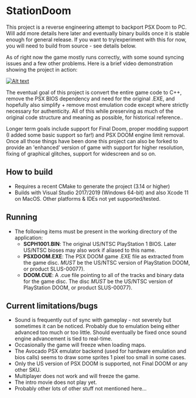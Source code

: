 # StationDoom
This project is a reverse engineering attempt to backport PSX Doom to PC. Will add more details here later and eventually binary builds once it is stable enough for general release. If you want to try/experiment with this for now, you will need to build from source - see details below.

As of right now the game mostly runs correctly, with some sound syncing issues and a few other problems. Here is a brief video demonstration showing the project in action:

[![Alt text](https://img.youtube.com/vi/o7t7w1YjjSw/0.jpg)](https://www.youtube.com/watch?v=o7t7w1YjjSw)

The eventual goal of this project is convert the entire game code to C++, remove the PSX BIOS dependency and need for the original .EXE, and hopefully also simplify + remove most emulation code except where strictly necessary for authenticity. All of this while preserving as much of the original code structure and meaning as possible, for historical reference..

Longer term goals include support for Final Doom, proper modding support (I added some basic support so far!) and PSX DOOM engine limit removal. Once all those things have been done this project can also be forked to provide an 'enhanced' version of game with support for higher resolution, fixing of graphical glitches, support for widescreen and so on.

## How to build
- Requires a recent CMake to generate the project (3.14 or higher)
- Builds with Visual Studio 2017/2019 (Windows 64-bit) and also Xcode 11 on MacOS. Other platforms & IDEs not yet supported/tested.

## Running
- The following items must be present in the working directory of the application:
  - **SCPH1001.BIN**: The original US/NTSC PlayStation 1 BIOS. Later US/NTSC bioses may also work if aliased to this name.
  - **PSXDOOM.EXE**: The PSX DOOM game .EXE file as extracted from the game disc. *MUST* be the US/NTSC version of PlayStation DOOM, or product SLUS-00077).
  - **DOOM.CUE**: A .cue file pointing to all of the tracks and binary data for the game disc. The disc *MUST* be the US/NTSC version of PlayStation DOOM, or product SLUS-00077).

## Current limitations/bugs
- Sound is frequently out of sync with gameplay - not severely but sometimes it can be noticed. Probably due to emulation being either advanced too much or too little. Should eventually be fixed once sound engine advancement is tied to real-time.
- Occasionally the game will freeze when loading maps.
- The Avocado PSX emulator backend (used for hardware emulation and bios calls) seems to draw some sprites 1 pixel too small in some cases.
- Only the US version of PSX DOOM is supported, not Final DOOM or any other SKU.
- Multiplayer does not work and will freeze the game.
- The intro movie does not play yet.
- Probably other lots of other stuff not mentioned here...
